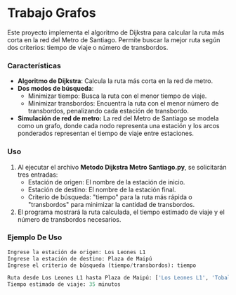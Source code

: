 

# Trabajo Grafos

Este proyecto implementa el algoritmo de Dijkstra para calcular la ruta más corta en la red del Metro de Santiago. Permite buscar la mejor ruta según dos criterios: tiempo de viaje o número de transbordos.

### Características

- **Algoritmo de Dijkstra**: Calcula la ruta más corta en la red de metro.
- **Dos modos de búsqueda**:
	- Minimizar tiempo: Busca la ruta con el menor tiempo de viaje.
	- Minimizar transbordos: Encuentra la ruta con el menor número de transbordos, penalizando cada estación de transbordo.
- **Simulación de red de metro:** La red del Metro de Santiago se modela como un grafo, donde cada nodo representa una estación y los arcos ponderados representan el tiempo de viaje entre estaciones.

### Uso

1.  Al ejecutar el archivo **Metodo Dijkstra Metro Santiago.py**, se solicitarán tres entradas:
	- Estación de origen: El nombre de la estación de inicio.
	- Estación de destino: El nombre de la estación final.
	- Criterio de búsqueda: "tiempo" para la ruta más rápida o "transbordos" para minimizar la cantidad de transbordos.
2. El programa mostrará la ruta calculada, el tiempo estimado de viaje y el número de transbordos necesarios.

### Ejemplo De Uso

```python
Ingrese la estación de origen: Los Leones L1
Ingrese la estación de destino: Plaza de Maipú
Ingrese el criterio de búsqueda (tiempo/transbordos): tiempo

Ruta desde Los Leones L1 hasta Plaza de Maipú: ['Los Leones L1', 'Tobalaba L1', ..., 'Plaza de Maipú']
Tiempo estimado de viaje: 35 minutos
```



